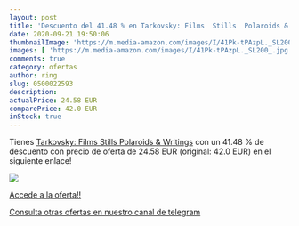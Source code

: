 ```yaml
---
layout: post
title: 'Descuento del 41.48 % en Tarkovsky: Films  Stills  Polaroids & Wr'
date: 2020-09-21 19:50:06
thumbnailImage: 'https://m.media-amazon.com/images/I/41Pk-tPAzpL._SL200_.jpg'
images: [ 'https://m.media-amazon.com/images/I/41Pk-tPAzpL._SL200_.jpg' ]
comments: true
category: ofertas
author: ring
slug: 0500022593
description:
actualPrice: 24.58 EUR
comparePrice: 42.0 EUR
inStock: true
---
```


Tienes [Tarkovsky: Films  Stills  Polaroids & Writings](https://www.amazon.com/dp/0500022593/?tag=redken08-20) con un 41.48 % de descuento con precio de oferta de 24.58 EUR (original: 42.0 EUR) en el siguiente enlace!

[![](https://m.media-amazon.com/images/I/41Pk-tPAzpL._SL200_.jpg)](https://www.amazon.com/dp/0500022593/?tag=redken08-20)

[Accede a la oferta!!](https://www.amazon.com/dp/0500022593/?tag=redken08-20)

[Consulta otras ofertas en nuestro canal de telegram](https://t.me/s/ofertas25)
